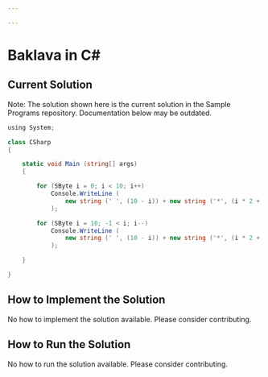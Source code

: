 ```yaml
---

---
```


# Baklava in C#

## Current Solution

Note: The solution shown here is the current solution in the Sample Programs repository. Documentation below may be outdated.

```C#
﻿using System;

class CSharp
{

    static void Main (string[] args)
    {

        for (SByte i = 0; i < 10; i++)
            Console.WriteLine (
                new string (' ', (10 - i)) + new string ('*', (i * 2 + 1))
            );

        for (SByte i = 10; -1 < i; i--)
            Console.WriteLine (
                new string (' ', (10 - i)) + new string ('*', (i * 2 + 1))
            );

    }

}

```

## How to Implement the Solution

No how to implement the solution available. Please consider contributing.

## How to Run the Solution

No how to run the solution available. Please consider contributing.